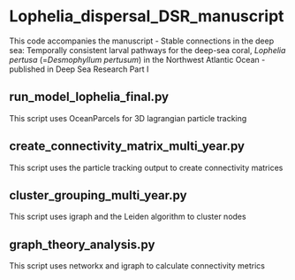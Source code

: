 # Lophelia_dispersal_DSR_manuscript
This code accompanies the manuscript - Stable connections in the deep sea: Temporally consistent larval pathways for the deep-sea coral, *Lophelia pertusa* (=*Desmophyllum pertusum*) in the Northwest Atlantic Ocean - published in Deep Sea Research Part I 

## run_model_lophelia_final.py
This script uses OceanParcels for 3D lagrangian particle tracking

## create_connectivity_matrix_multi_year.py
This script uses the particle tracking output to create connectivity matrices

## cluster_grouping_multi_year.py
This script uses igraph and the Leiden algorithm to cluster nodes

## graph_theory_analysis.py
This script uses networkx and igraph to calculate connectivity metrics
